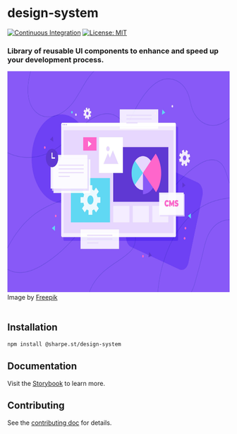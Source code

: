 # design-system
[![Continuous Integration](https://github.com/sharpe-st/design-system/actions/workflows/build-and-deploy.yml/badge.svg)](https://github.com/sharpe-st/design-system/actions/workflows/build-and-deploy.yml)
[![License: MIT](https://img.shields.io/badge/License-MIT-yellow.svg)](https://opensource.org/licenses/MIT)



### Library of reusable UI components to enhance and speed up your development process.


<img height=500 width="100%" src="./static/images/banner.jpg"/>
<br/>
Image by <a href="https://www.freepik.com/free-vector/flat-design-content-management-system-illustration_11855884.htm#query=design%20system&position=2&from_view=keyword">Freepik</a>
<br/>
<br/>

## Installation

```sh
npm install @sharpe.st/design-system
```

## Documentation

Visit the [Storybook](https://sharpe-st.github.io/design-system/) to learn more.

## Contributing

See the [contributing doc](https://github.com/sharpe-st/design-system/blob/master/CONTRIBUTING.md) for details.  
